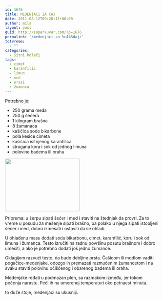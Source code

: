 ```yaml
---
id: 1676
title: MEDENjACI ZA ČAJ
date: 2011-08-12T09:28:11+00:00
author: mila
layout: post
guid: http://superkuvar.com/?p=1676
permalink: '/medenjaci-za-%c4%8daj/'
totvreme:
  - ""
categories:
  - Sitni kolači
tags:
  - cimet
  - karanfilić
  - limun
  - med
  - orasi
  - žumanca
---
```

Potrebno je:

  * 250 grama meda
  * 250 g šećera
  * 1 kilogram brašna
  * 8 žumanaca
  * kašičica sode bikarbone
  * pola kesice cimeta
  * kašičica isitnjenog karanfilića
  * strugana kora i sok od jednog limuna
  * polovine badema ili oraha

<img class="alignnone size-full wp-image-1677" title="medenjacizacaj" src="//superkuvar.com/wp-content/uploads/2011/08/medenjacizacaj-e1312978858191.jpg" alt="" width="244" height="172" /> 

Priprema: u šerpu sipati šećer i med i staviti na štednjak da provri. Za to vreme u posudu za mešenje sipati brašno, pa polako u njega sipati istopljeni šećer i med, dobro izmešati i ostaviti da se ohladi.

U ohlađenu masu dodati sodu bikarbonu, cimet, karanfilić, koru i sok od limuna i žumanca. Testo izručiti na radnu površinu posutu brašnom i dobro umesiti, a ako je potrebno dodati još jedno žumance.

Oklagijom razvući testo, da bude debljine prsta. Čašicom ili modlom vaditi pogačice-medenjake, odozgo ih premazati razmućenim žumancetom i na svaku staviti polovinu očišćenog i obarenog badema ili oraha.

Medenjake ređati u podmazan pleh, sa razmakom između, jer tokom pečenja narastu. Peći ih na umerenoj temperaturi oko petnaest minuta.

 to duže stoje, medenjaci su ukusniji.